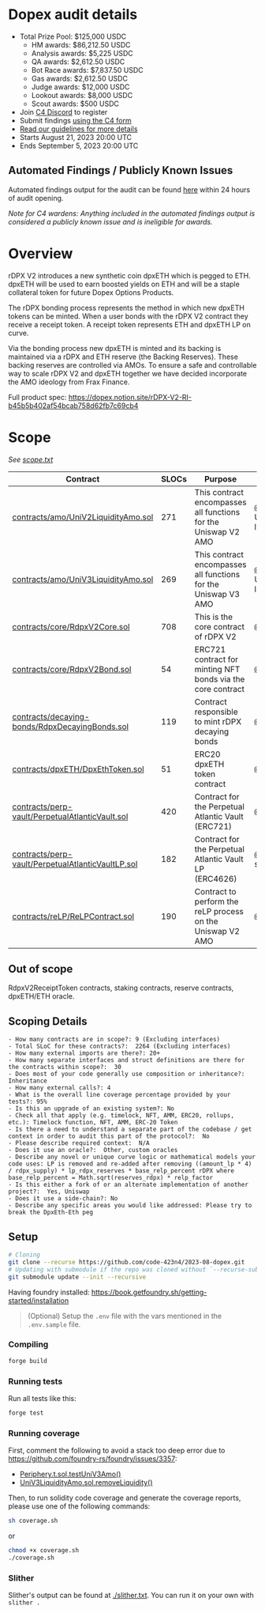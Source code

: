 # Dopex audit details

- Total Prize Pool: $125,000 USDC 
  - HM awards: $86,212.50 USDC
  - Analysis awards: $5,225 USDC
  - QA awards: $2,612.50 USDC
  - Bot Race awards: $7,837.50 USDC
  - Gas awards: $2,612.50 USDC
  - Judge awards: $12,000 USDC 
  - Lookout awards: $8,000 USDC 
  - Scout awards: $500 USDC
- Join [C4 Discord](https://discord.gg/code4rena) to register
- Submit findings [using the C4 form](https://code4rena.com/contests/2023-08-dopex/submit)
- [Read our guidelines for more details](https://docs.code4rena.com/roles/wardens)
- Starts August 21, 2023 20:00 UTC
- Ends September 5, 2023 20:00 UTC

## Automated Findings / Publicly Known Issues

Automated findings output for the audit can be found [here](https://github.com/code-423n4/2023-08-dopex/blob/main/bot-report.md) within 24 hours of audit opening.

_Note for C4 wardens: Anything included in the automated findings output is considered a publicly known issue and is ineligible for awards._

# Overview

rDPX V2 introduces a new synthetic coin dpxETH which is pegged to ETH. dpxETH will be used to earn boosted yields on ETH and will be a staple collateral token for future Dopex Options Products.

The rDPX bonding process represents the method in which new dpxETH tokens can be minted. When a user bonds with the rDPX V2 contract they receive a receipt token. A receipt token represents ETH and dpxETH LP on curve.

Via the bonding process new dpxETH is minted and its backing is maintained via a rDPX and ETH reserve (the Backing Reserves). These backing reserves are controlled via AMOs. To ensure a safe and controllable way to scale rDPX V2 and dpxETH together we have decided incorporate the AMO ideology from Frax Finance.

Full product spec: https://dopex.notion.site/rDPX-V2-RI-b45b5b402af54bcab758d62fb7c69cb4

# Scope

*See [scope.txt](https://github.com/code-423n4/2023-08-dopex/blob/main/scope.txt)*

| Contract                                                                          | SLOCs | Purpose                                                        | Libraries used                                                                 |
| --------------------------------------------------------------------------------- | ---- | -------------------------------------------------------------- | ------------------------------------------------------------------------------ |
| [contracts/amo/UniV2LiquidityAmo.sol](https://github.com/code-423n4/2023-08-dopex/blob/main/contracts/amo/UniV2LiquidityAmo.sol)                      | 271  | This contract encompasses all functions for the Uniswap V2 AMO | [`@openzeppelin/*`](https://openzeppelin.com/contracts/), Uniswap V2 libraries |
| [contracts/amo/UniV3LiquidityAmo.sol](https://github.com/code-423n4/2023-08-dopex/blob/main/contracts/amo/UniV3LiquidityAmo.sol)                      | 269  | This contract encompasses all functions for the Uniswap V3 AMO | [`@openzeppelin/*`](https://openzeppelin.com/contracts/), Uniswap V3 libraries |
| [contracts/core/RdpxV2Core.sol](https://github.com/code-423n4/2023-08-dopex/blob/main/contracts/core/RdpxV2Core.sol)                                   | 708 | This is the core contract of rDPX V2                           | [`@openzeppelin/*`](https://openzeppelin.com/contracts/)                       |
| [contracts/core/RdpxV2Bond.sol](https://github.com/code-423n4/2023-08-dopex/blob/main/contracts/core/RdpxV2Bond.sol)                                   | 54   | ERC721 contract for minting NFT bonds via the core contract    | [`@openzeppelin/*`](https://openzeppelin.com/contracts/)                       |
| [contracts/decaying-bonds/RdpxDecayingBonds.sol](https://github.com/code-423n4/2023-08-dopex/blob/main/contracts/decaying-bonds/RdpxDecayingBonds.sol)           | 119  | Contract responsible to mint rDPX decaying bonds               | [`@openzeppelin/*`](https://openzeppelin.com/contracts/)                       |
| [contracts/dpxETH/DpxEthToken.sol](https://github.com/code-423n4/2023-08-dopex/blob/main/contracts/dpxETH/DpxEthToken.sol)                               | 51   | ERC20 dpxETH token contract                                    | [`@openzeppelin/*`](https://openzeppelin.com/contracts/)                       |
| [contracts/perp-vault/PerpetualAtlanticVault.sol](https://github.com/code-423n4/2023-08-dopex/blob/main/contracts/perp-vault/PerpetualAtlanticVault.sol)     | 420  | Contract for the Perpetual Atlantic Vault (ERC721)             | [`@openzeppelin/*`](https://openzeppelin.com/contracts/)                       |
| [contracts/perp-vault/PerpetualAtlanticVaultLP.sol](https://github.com/code-423n4/2023-08-dopex/blob/main/contracts/perp-vault/PerpetualAtlanticVaultLP.sol) | 182  | Contract for the Perpetual Atlantic Vault LP (ERC4626)         | [`@openzeppelin/*`](https://openzeppelin.com/contracts/), solmate              |
| [contracts/reLP/ReLPContract.sol](https://github.com/code-423n4/2023-08-dopex/blob/main/contracts/reLP/ReLPContract.sol)                     | 190  | Contract to perform the reLP process on the Uniswap V2 AMO     | [`@openzeppelin/*`](https://openzeppelin.com/contracts/)                       |

## Out of scope

RdpxV2ReceiptToken contracts, staking contracts, reserve contracts, dpxETH/ETH oracle.

## Scoping Details

```
- How many contracts are in scope?: 9 (Excluding interfaces)
- Total SLoC for these contracts?:  2264 (Excluding interfaces)
- How many external imports are there?: 20+
- How many separate interfaces and struct definitions are there for the contracts within scope?:  30
- Does most of your code generally use composition or inheritance?:  Inheritance
- How many external calls?: 4
- What is the overall line coverage percentage provided by your tests?: 95%
- Is this an upgrade of an existing system?: No
- Check all that apply (e.g. timelock, NFT, AMM, ERC20, rollups, etc.): Timelock function, NFT, AMM, ERC-20 Token
- Is there a need to understand a separate part of the codebase / get context in order to audit this part of the protocol?:  No
- Please describe required context:  N/A
- Does it use an oracle?:  Other, custom oracles
- Describe any novel or unique curve logic or mathematical models your code uses: LP is removed and re-added after removing ((amount_lp * 4) / rdpx_supply) * lp_rdpx_reserves * base_relp_percent rDPX where base_relp_percent = Math.sqrt(reserves_rdpx) * relp_factor
- Is this either a fork of or an alternate implementation of another project?:  Yes, Uniswap
- Does it use a side-chain?: No
- Describe any specific areas you would like addressed: Please try to break the DpxEth-Eth peg
```

## Setup

```bash
# Cloning
git clone --recurse https://github.com/code-423n4/2023-08-dopex.git
# Updating with submodule if the repo was cloned without `--recurse-submodules`
git submodule update --init --recursive
```

Having foundry installed: https://book.getfoundry.sh/getting-started/installation

> (Optional) Setup the `.env` file with the vars mentioned in the `.env.sample` file.

### Compiling

```bash
forge build
```

### Running tests

Run all tests like this:

```bash
forge test
```

### Running coverage

First, comment the following to avoid a stack too deep error due to https://github.com/foundry-rs/foundry/issues/3357:

- [Periphery.t.sol.testUniV3Amo()](https://github.com/code-423n4/2023-08-dopex/blob/main/tests/rdpxV2-core/Periphery.t.sol#L131-L221)
- [UniV3LiquidityAmo.sol.removeLiquidity()](https://github.com/code-423n4/2023-08-dopex/blob/main/contracts/amo/UniV3LiquidityAmo.sol#L213-L270)

Then, to run solidity code coverage and generate the coverage reports, please use one of the following commands:

```bash
sh coverage.sh
```

or 

```bash
chmod +x coverage.sh
./coverage.sh
```

### Slither

Slither's output can be found at [./slither.txt](https://github.com/code-423n4/2023-08-dopex/blob/main/slither.txt). 
You can run it on your own with `slither .`
